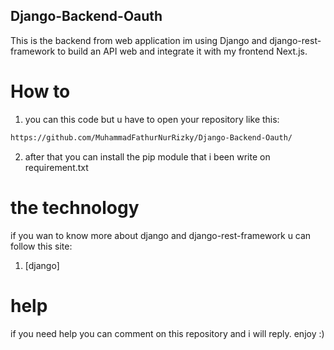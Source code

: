 ## Django-Backend-Oauth
This is the backend from web application im using Django and django-rest-framework to build an API web and integrate it with my frontend Next.js.

# How to
1. you can this code but u have to open your repository like this:
```bash
https://github.com/MuhammadFathurNurRizky/Django-Backend-Oauth/
```
2. after that you can install the pip module that i been write on requirement.txt

# the technology
if you wan to know more about django and django-rest-framework u can follow this site:
1. [django]

# help
if you need help you can comment on this repository and i will reply. enjoy :)
